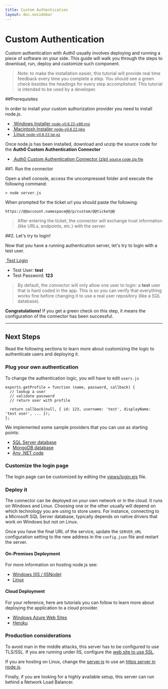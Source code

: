 ```yaml
---
title: Custom Authentication
layout: doc.nosidebar
---
```

# Custom Authentication

Custom authentication with Auth0 usually involves deploying and running a piece of software on your side. This guide will walk you through the steps to download, run, deploy and customize such component.

> Note: to make the installation easier, this tutorial will provide real time feedback every time you complete a step. You should see a green check besides the headings for every step accomplished. This tutorial is intended to be used by a developer.

##Prerequisites

In order to install your custom authorization provider you need to install node.js.

<div class="installers">
  <ul>
    <li>
      <a href="http://nodejs.org/dist/v0.8.22/node-v0.8.22-x86.msi" target="_blank">
        <img src="/img/node-windows.png" alt="">
        Windows Installer
        <small>node-v0.8.22-x86.msi</small>
      </a>
    </li>
    <li>
      <a href="http://nodejs.org/dist/v0.8.22/node-v0.8.22.pkg" target="_blank">
        <img src="/img/node-mac.png" alt="">
        Macintosh Installer
        <small>node-v0.8.22.pkg</small>
      </a>
    </li>
    <li id="source">
      <a href="http://nodejs.org/dist/v0.8.22/node-v0.8.22.tar.gz" target="_blank">
        <img src="/img/node-linux.png" alt="">
        Linux
        <small>node-v0.8.22.tar.gz</small>
      </a>
    </li>
  </ul>
</div>

Once node.js has been installed, download and unzip the source code for the __Auth0 Custom Authentication Connector__

<div class="installers">
  <ul>
    <li>
      <a href="https://github.com/auth0/custom-connector/archive/master.zip" target="_blank">
        <img src="/img/package.png" alt="">
        Auth0 Custom Authentication Connector (zip)
        <small>source code zip file</small>
      </a>
    </li>
  </ul>
</div>

##1. Run the connector

Open a shell console, access the uncompressed folder and execute the following command:

	> node server.js

When prompted for the ticket url you should paste the following:

	https://@@account.namespace@@/p/custom/@@ticket@@

> After entering the ticket, the connector will exchange trust information (like URLs, endpoints, etc.) with the server.

##2. Let's try to login!

Now that you have a running authentication server, let's try to login with a test user.

<a href="https://app.auth0.com/tester?ticket=@@ticket@@" class="btn btn-mid" target="_blank"><i class="icon icon-user"></i>&nbsp;<span class="text">Test Login</span></a>

-  Test User: __test__ 
-  Test Password: __123__

> By default, the connector will only allow one user to login: a __test__ user that is hard coded in the app. This is so you can verify that everything works fine before changing it to use a real user repository (like a SQL database).

**Congratulations!** If you get a green check on this step, it means the configuration of the connector has been successful.

----

## Next Steps

Read the following sections to learn more about customizing the logic to authenticate users and deploying it.

### Plug your own authentication

To change the authentication logic, you will have to edit `users.js`

	exports.getProfile = function (name, password, callback) {
	  // lookup a user
	  // validate password
	  // return user with profile
	  
	  return callback(null, { id: 123, username: 'test', displayName: 'test user', ... });
	};

We implemented some sample providers that you can use as starting points:

- [SQL Server database](https://github.com/auth0/custom-connector/tree/master/examples/FromSqlServer)
- [MongoDB database](https://github.com/auth0/custom-connector/tree/master/examples/FromMongoDb)
- [Any .NET code](https://github.com/auth0/custom-connector/tree/master/examples/From.Net)

### Customize the login page

The login page can be customized by editing the [views/login.ejs](https://github.com/auth0/custom-connector/blob/master/views/login.ejs) file.

### Deploy it

The connector can be deployed on your own network or in the cloud. It runs on Windows and Linux. Choosing one or the other usually will depend on which technology you are using to store users. For instance, connecting to a Microsoft SQL Server database, typically depends on native drivers that work on Windows but not on Linux.

Once you have the final URL of the service, update the `SERVER_URL` configuration setting to the new address in the `config.json` file and restart the server.

#### On-Premises Deployment

For more information on hosting node.js see:

* [Windows (IIS / IISNode)](https://github.com/tjanczuk/iisnode)
* [Linux](http://howtonode.org/deploying-node-upstart-monit)

#### Cloud Deployment

For your reference, here are tutorials you can follow to learn more about deploying the application to a cloud provider.

* [Windows Azure Web Sites](http://www.windowsazure.com/en-us/develop/nodejs/tutorials/web-site-with-webmatrix/)
* [Heroku](https://devcenter.heroku.com/articles/nodejs)

### Production considerations

To avoid man in the middle attacks, this server has to be configured to use TLS/SSL. If you are running under IIS, configure the [web site to use SSL](http://www.iis.net/learn/manage/configuring-security/how-to-set-up-ssl-on-iis). 

If you are hosting on Linux, change the [server.js](https://github.com/auth0/ad-ldap-connector/blob/master/server.js) to use an [https server in node.js](http://nodejs.org/api/https.html#https_https_createserver_options_requestlistener).

Finally, if you are looking for a highly available setup, this server can run behind a Network Load Balancer.

<script src="//ajax.googleapis.com/ajax/libs/jquery/1.9.0/jquery.min.js"></script>

<script type="text/javascript">
var prevStep = 0, checkIntervalLapse = 5000;
var checkStep = function () {
	if ('@@ticket@@' === 'YOUR_TICKET')
		return;

	$.ajax({
		url:   '/ticket/step?ticket=@@ticket@@',
		cache: false
	}).done(function (data) {

		var currentStep = data.currentStep;
		if (prevStep == currentStep) return setTimeout(checkStep, checkIntervalLapse);

		for (var i = 1; i < currentStep; i++) {
			$('h2:contains(' + i + '.)')
				.addClass('step-finished')
				.prepend('<img src="/img/check.png">');
		};

		$('.current-step').removeClass('current-step');
		
		$('h2:contains(' + currentStep + '.)').addClass('current-step');

		if (currentStep === 3 && $('#logmeout3').length === 0) {
			$('<iframe id="logmeout3" style="visibility: hidden;" src="http://localhost:4000/logout"></iframe>')
				.appendTo('body');
		}

		prevStep = currentStep;
		setTimeout(checkStep, checkIntervalLapse);
	});
};
$(checkStep);
</script>

